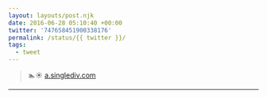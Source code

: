 ```yaml
---
layout: layouts/post.njk
date: 2016-06-28 05:10:40 +00:00
twitter: '747658451900338176'
permalink: /status/{{ twitter }}/
tags: 
  - tweet
---
```


> 🏊☀️ [a.singlediv.com](https://a.singlediv.com)

---
